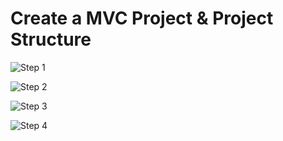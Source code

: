 # Create a MVC Project & Project Structure

![Step 1](https://github.com/locngdotcom/dotnettraining/blob/main/B.Web_App/2.%20Project%20Structure/ps1.PNG)

![Step 2](https://github.com/locngdotcom/dotnettraining/blob/main/B.Web_App/2.%20Project%20Structure/ps2.PNG)

![Step 3](https://github.com/locngdotcom/dotnettraining/blob/main/B.Web_App/2.%20Project%20Structure/ps3.PNG)

![Step 4](https://github.com/locngdotcom/dotnettraining/blob/main/B.Web_App/2.%20Project%20Structure/ps4.PNG)

